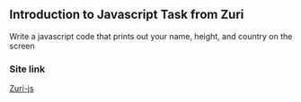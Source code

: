 ## Introduction to Javascript Task from Zuri

Write a javascript code that prints out your name, height, and country on the screen

### Site link
[Zuri-js](https://samzyconcepts.github.io/zuri-intojs/)